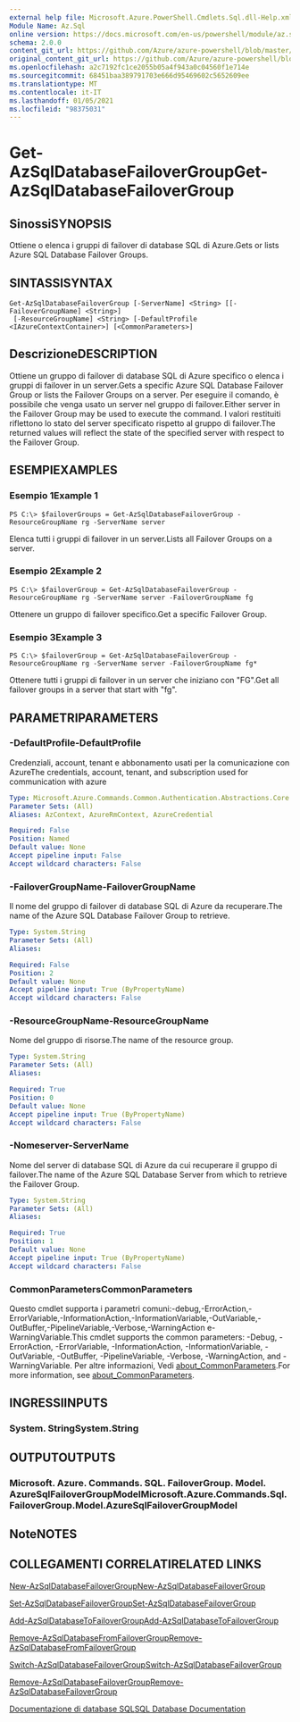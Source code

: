 ```yaml
---
external help file: Microsoft.Azure.PowerShell.Cmdlets.Sql.dll-Help.xml
Module Name: Az.Sql
online version: https://docs.microsoft.com/en-us/powershell/module/az.sql/get-azsqldatabasefailovergroup
schema: 2.0.0
content_git_url: https://github.com/Azure/azure-powershell/blob/master/src/Sql/Sql/help/Get-AzSqlDatabaseFailoverGroup.md
original_content_git_url: https://github.com/Azure/azure-powershell/blob/master/src/Sql/Sql/help/Get-AzSqlDatabaseFailoverGroup.md
ms.openlocfilehash: a2c7192fc1ce2055b05a4f943a0c04560f1e714e
ms.sourcegitcommit: 68451baa389791703e666d95469602c5652609ee
ms.translationtype: MT
ms.contentlocale: it-IT
ms.lasthandoff: 01/05/2021
ms.locfileid: "98375031"
---
```

# <span data-ttu-id="6e5f1-101">Get-AzSqlDatabaseFailoverGroup</span><span class="sxs-lookup"><span data-stu-id="6e5f1-101">Get-AzSqlDatabaseFailoverGroup</span></span>

## <span data-ttu-id="6e5f1-102">Sinossi</span><span class="sxs-lookup"><span data-stu-id="6e5f1-102">SYNOPSIS</span></span>
<span data-ttu-id="6e5f1-103">Ottiene o elenca i gruppi di failover di database SQL di Azure.</span><span class="sxs-lookup"><span data-stu-id="6e5f1-103">Gets or lists Azure SQL Database Failover Groups.</span></span>

## <span data-ttu-id="6e5f1-104">SINTASSI</span><span class="sxs-lookup"><span data-stu-id="6e5f1-104">SYNTAX</span></span>

```
Get-AzSqlDatabaseFailoverGroup [-ServerName] <String> [[-FailoverGroupName] <String>]
 [-ResourceGroupName] <String> [-DefaultProfile <IAzureContextContainer>] [<CommonParameters>]
```

## <span data-ttu-id="6e5f1-105">Descrizione</span><span class="sxs-lookup"><span data-stu-id="6e5f1-105">DESCRIPTION</span></span>
<span data-ttu-id="6e5f1-106">Ottiene un gruppo di failover di database SQL di Azure specifico o elenca i gruppi di failover in un server.</span><span class="sxs-lookup"><span data-stu-id="6e5f1-106">Gets a specific Azure SQL Database Failover Group or lists the Failover Groups on a server.</span></span>
<span data-ttu-id="6e5f1-107">Per eseguire il comando, è possibile che venga usato un server nel gruppo di failover.</span><span class="sxs-lookup"><span data-stu-id="6e5f1-107">Either server in the Failover Group may be used to execute the command.</span></span> <span data-ttu-id="6e5f1-108">I valori restituiti riflettono lo stato del server specificato rispetto al gruppo di failover.</span><span class="sxs-lookup"><span data-stu-id="6e5f1-108">The returned values will reflect the state of the specified server with respect to the Failover Group.</span></span>

## <span data-ttu-id="6e5f1-109">ESEMPI</span><span class="sxs-lookup"><span data-stu-id="6e5f1-109">EXAMPLES</span></span>

### <span data-ttu-id="6e5f1-110">Esempio 1</span><span class="sxs-lookup"><span data-stu-id="6e5f1-110">Example 1</span></span>
```
PS C:\> $failoverGroups = Get-AzSqlDatabaseFailoverGroup -ResourceGroupName rg -ServerName server
```

<span data-ttu-id="6e5f1-111">Elenca tutti i gruppi di failover in un server.</span><span class="sxs-lookup"><span data-stu-id="6e5f1-111">Lists all Failover Groups on a server.</span></span>

### <span data-ttu-id="6e5f1-112">Esempio 2</span><span class="sxs-lookup"><span data-stu-id="6e5f1-112">Example 2</span></span>
```
PS C:\> $failoverGroup = Get-AzSqlDatabaseFailoverGroup -ResourceGroupName rg -ServerName server -FailoverGroupName fg
```

<span data-ttu-id="6e5f1-113">Ottenere un gruppo di failover specifico.</span><span class="sxs-lookup"><span data-stu-id="6e5f1-113">Get a specific Failover Group.</span></span>

### <span data-ttu-id="6e5f1-114">Esempio 3</span><span class="sxs-lookup"><span data-stu-id="6e5f1-114">Example 3</span></span>
```
PS C:\> $failoverGroup = Get-AzSqlDatabaseFailoverGroup -ResourceGroupName rg -ServerName server -FailoverGroupName fg*
```

<span data-ttu-id="6e5f1-115">Ottenere tutti i gruppi di failover in un server che iniziano con "FG".</span><span class="sxs-lookup"><span data-stu-id="6e5f1-115">Get all failover groups in a server that start with "fg".</span></span>

## <span data-ttu-id="6e5f1-116">PARAMETRI</span><span class="sxs-lookup"><span data-stu-id="6e5f1-116">PARAMETERS</span></span>

### <span data-ttu-id="6e5f1-117">-DefaultProfile</span><span class="sxs-lookup"><span data-stu-id="6e5f1-117">-DefaultProfile</span></span>
<span data-ttu-id="6e5f1-118">Credenziali, account, tenant e abbonamento usati per la comunicazione con Azure</span><span class="sxs-lookup"><span data-stu-id="6e5f1-118">The credentials, account, tenant, and subscription used for communication with azure</span></span>

```yaml
Type: Microsoft.Azure.Commands.Common.Authentication.Abstractions.Core.IAzureContextContainer
Parameter Sets: (All)
Aliases: AzContext, AzureRmContext, AzureCredential

Required: False
Position: Named
Default value: None
Accept pipeline input: False
Accept wildcard characters: False
```

### <span data-ttu-id="6e5f1-119">-FailoverGroupName</span><span class="sxs-lookup"><span data-stu-id="6e5f1-119">-FailoverGroupName</span></span>
<span data-ttu-id="6e5f1-120">Il nome del gruppo di failover di database SQL di Azure da recuperare.</span><span class="sxs-lookup"><span data-stu-id="6e5f1-120">The name of the Azure SQL Database Failover Group to retrieve.</span></span>

```yaml
Type: System.String
Parameter Sets: (All)
Aliases:

Required: False
Position: 2
Default value: None
Accept pipeline input: True (ByPropertyName)
Accept wildcard characters: False
```

### <span data-ttu-id="6e5f1-121">-ResourceGroupName</span><span class="sxs-lookup"><span data-stu-id="6e5f1-121">-ResourceGroupName</span></span>
<span data-ttu-id="6e5f1-122">Nome del gruppo di risorse.</span><span class="sxs-lookup"><span data-stu-id="6e5f1-122">The name of the resource group.</span></span>

```yaml
Type: System.String
Parameter Sets: (All)
Aliases:

Required: True
Position: 0
Default value: None
Accept pipeline input: True (ByPropertyName)
Accept wildcard characters: False
```

### <span data-ttu-id="6e5f1-123">-Nomeserver</span><span class="sxs-lookup"><span data-stu-id="6e5f1-123">-ServerName</span></span>
<span data-ttu-id="6e5f1-124">Nome del server di database SQL di Azure da cui recuperare il gruppo di failover.</span><span class="sxs-lookup"><span data-stu-id="6e5f1-124">The name of the Azure SQL Database Server from which to retrieve the Failover Group.</span></span>

```yaml
Type: System.String
Parameter Sets: (All)
Aliases:

Required: True
Position: 1
Default value: None
Accept pipeline input: True (ByPropertyName)
Accept wildcard characters: False
```

### <span data-ttu-id="6e5f1-125">CommonParameters</span><span class="sxs-lookup"><span data-stu-id="6e5f1-125">CommonParameters</span></span>
<span data-ttu-id="6e5f1-126">Questo cmdlet supporta i parametri comuni:-debug,-ErrorAction,-ErrorVariable,-InformationAction,-InformationVariable,-OutVariable,-OutBuffer,-PipelineVariable,-Verbose,-WarningAction e-WarningVariable.</span><span class="sxs-lookup"><span data-stu-id="6e5f1-126">This cmdlet supports the common parameters: -Debug, -ErrorAction, -ErrorVariable, -InformationAction, -InformationVariable, -OutVariable, -OutBuffer, -PipelineVariable, -Verbose, -WarningAction, and -WarningVariable.</span></span> <span data-ttu-id="6e5f1-127">Per altre informazioni, Vedi [about_CommonParameters](http://go.microsoft.com/fwlink/?LinkID=113216).</span><span class="sxs-lookup"><span data-stu-id="6e5f1-127">For more information, see [about_CommonParameters](http://go.microsoft.com/fwlink/?LinkID=113216).</span></span>

## <span data-ttu-id="6e5f1-128">INGRESSI</span><span class="sxs-lookup"><span data-stu-id="6e5f1-128">INPUTS</span></span>

### <span data-ttu-id="6e5f1-129">System. String</span><span class="sxs-lookup"><span data-stu-id="6e5f1-129">System.String</span></span>

## <span data-ttu-id="6e5f1-130">OUTPUT</span><span class="sxs-lookup"><span data-stu-id="6e5f1-130">OUTPUTS</span></span>

### <span data-ttu-id="6e5f1-131">Microsoft. Azure. Commands. SQL. FailoverGroup. Model. AzureSqlFailoverGroupModel</span><span class="sxs-lookup"><span data-stu-id="6e5f1-131">Microsoft.Azure.Commands.Sql.FailoverGroup.Model.AzureSqlFailoverGroupModel</span></span>

## <span data-ttu-id="6e5f1-132">Note</span><span class="sxs-lookup"><span data-stu-id="6e5f1-132">NOTES</span></span>

## <span data-ttu-id="6e5f1-133">COLLEGAMENTI CORRELATI</span><span class="sxs-lookup"><span data-stu-id="6e5f1-133">RELATED LINKS</span></span>

[<span data-ttu-id="6e5f1-134">New-AzSqlDatabaseFailoverGroup</span><span class="sxs-lookup"><span data-stu-id="6e5f1-134">New-AzSqlDatabaseFailoverGroup</span></span>](./New-AzSqlDatabaseFailoverGroup.md)

[<span data-ttu-id="6e5f1-135">Set-AzSqlDatabaseFailoverGroup</span><span class="sxs-lookup"><span data-stu-id="6e5f1-135">Set-AzSqlDatabaseFailoverGroup</span></span>](./Set-AzSqlDatabaseFailoverGroup.md)

[<span data-ttu-id="6e5f1-136">Add-AzSqlDatabaseToFailoverGroup</span><span class="sxs-lookup"><span data-stu-id="6e5f1-136">Add-AzSqlDatabaseToFailoverGroup</span></span>](./Add-AzSqlDatabaseToFailoverGroup.md)

[<span data-ttu-id="6e5f1-137">Remove-AzSqlDatabaseFromFailoverGroup</span><span class="sxs-lookup"><span data-stu-id="6e5f1-137">Remove-AzSqlDatabaseFromFailoverGroup</span></span>](./Remove-AzSqlDatabaseFromFailoverGroup.md)

[<span data-ttu-id="6e5f1-138">Switch-AzSqlDatabaseFailoverGroup</span><span class="sxs-lookup"><span data-stu-id="6e5f1-138">Switch-AzSqlDatabaseFailoverGroup</span></span>](./Switch-AzSqlDatabaseFailoverGroup.md)

[<span data-ttu-id="6e5f1-139">Remove-AzSqlDatabaseFailoverGroup</span><span class="sxs-lookup"><span data-stu-id="6e5f1-139">Remove-AzSqlDatabaseFailoverGroup</span></span>](./Remove-AzSqlDatabaseFailoverGroup.md)

[<span data-ttu-id="6e5f1-140">Documentazione di database SQL</span><span class="sxs-lookup"><span data-stu-id="6e5f1-140">SQL Database Documentation</span></span>](https://docs.microsoft.com/azure/sql-database/)
